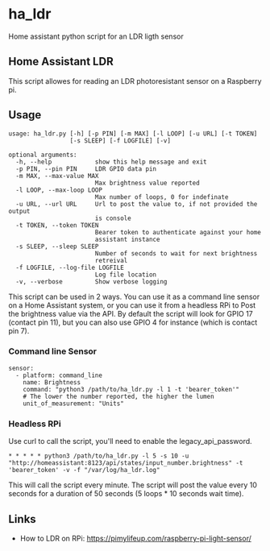 # ha_ldr
Home assistant python script for an LDR ligth sensor

## Home Assistant LDR
This script allowes for reading an LDR photoresistant sensor on a Raspberry pi.

## Usage

```
usage: ha_ldr.py [-h] [-p PIN] [-m MAX] [-l LOOP] [-u URL] [-t TOKEN]
                 [-s SLEEP] [-f LOGFILE] [-v]

optional arguments:
  -h, --help            show this help message and exit
  -p PIN, --pin PIN     LDR GPIO data pin
  -m MAX, --max-value MAX
                        Max brightness value reported
  -l LOOP, --max-loop LOOP
                        Max number of loops, 0 for indefinate
  -u URL, --url URL     Url to post the value to, if not provided the output
                        is console
  -t TOKEN, --token TOKEN
                        Bearer token to authenticate against your home
                        assistant instance
  -s SLEEP, --sleep SLEEP
                        Number of seconds to wait for next brightness
                        retreival
  -f LOGFILE, --log-file LOGFILE
                        Log file location
  -v, --verbose         Show verbose logging
```

This script can be used in 2 ways. You can use it as a command line sensor on a Home Assistant system, or you can use it from a headless RPi to Post the brightness value via the API. By default the script will look for GPIO 17 (contact pin 11), but you can  also use GPIO 4 for instance (which is contact pin 7).

### Command line Sensor
```
sensor:
  - platform: command_line
    name: Brightness
    command: "python3 /path/to/ha_ldr.py -l 1 -t 'bearer_token'"
    # The lower the number reported, the higher the lumen
    unit_of_measurement: "Units"
```

### Headless RPi
Use curl to call the script, you'll need to enable the legacy_api_password. 
```
* * * * * python3 /path/to/ha_ldr.py -l 5 -s 10 -u "http://homeassistant:8123/api/states/input_number.brightness" -t 'bearer_token' -v -f "/var/log/ha_ldr.log"
```
This will call the script every minute. The script will post the value every 10 seconds for a duration of 50 seconds (5 loops * 10 seconds wait time).

## Links
* How to LDR on RPi: https://pimylifeup.com/raspberry-pi-light-sensor/
